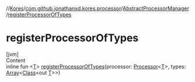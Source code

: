 //[Kores](../../index.md)/[com.github.jonathanxd.kores.processor](../index.md)/[AbstractProcessorManager](index.md)/[registerProcessorOfTypes](register-processor-of-types.md)



# registerProcessorOfTypes  
[jvm]  
Content  
inline fun <[T](register-processor-of-types.md)> [registerProcessorOfTypes](register-processor-of-types.md)(processor: [Processor](../-processor/index.md)<[T](register-processor-of-types.md)>, types: [Array](https://kotlinlang.org/api/latest/jvm/stdlib/kotlin/-array/index.html)<[Class](https://docs.oracle.com/javase/8/docs/api/java/lang/Class.html)<out [T](register-processor-of-types.md)>>)  



